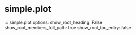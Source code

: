 # simple.plot

::: simple.plot
    options:
        show_root_heading: False
        show_root_members_full_path: true
        show_root_toc_entry: false